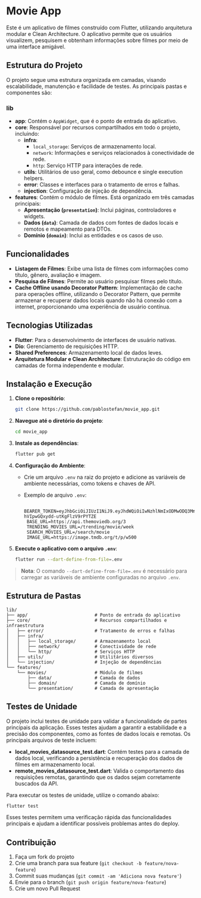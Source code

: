# Movie App

Este é um aplicativo de filmes construído com Flutter, utilizando arquitetura modular e Clean
Architecture.
O aplicativo permite que os usuários visualizem, pesquisem e obtenham informações sobre filmes por
meio de uma interface amigável.

## Estrutura do Projeto

O projeto segue uma estrutura organizada em camadas, visando escalabilidade, manutenção e facilidade
de testes.
As principais pastas e componentes são:

### lib

- **app**: Contém o `AppWidget`, que é o ponto de entrada do aplicativo.
- **core**: Responsável por recursos compartilhados em todo o projeto, incluindo:
    - **infra**:
        - `local_storage`: Serviços de armazenamento local.
        - `network`: Informações e serviços relacionados à conectividade de rede.
        - `http`: Serviço HTTP para interações de rede.
    - **utils**: Utilitários de uso geral, como debounce e single execution helpers.
    - **error**: Classes e interfaces para o tratamento de erros e falhas.
    - **injection**: Configuração de injeção de dependência.
- **features**: Contém o módulo de filmes. Está organizado em três camadas principais:
    - **Apresentação (`presentation`)**: Inclui páginas, controladores e widgets.
    - **Dados (`data`)**: Camada de dados com fontes de dados locais e remotos e mapeamento para
      DTOs.
    - **Domínio (`domain`)**: Inclui as entidades e os casos de uso.

## Funcionalidades

- **Listagem de Filmes**: Exibe uma lista de filmes com informações como título, gênero, avaliação e
  imagem.
- **Pesquisa de Filmes**: Permite ao usuário pesquisar filmes pelo título.
- **Cache Offline usando Decorator Pattern**: Implementação de cache para operações offline,
  utilizando o Decorator Pattern,
  que permite armazenar e recuperar dados locais quando não há conexão com a internet,
  proporcionando uma experiência de
  usuário contínua.

## Tecnologias Utilizadas

- **Flutter**: Para o desenvolvimento de interfaces de usuário nativas.
- **Dio**: Gerenciamento de requisições HTTP.
- **Shared Preferences**: Armazenamento local de dados leves.
- **Arquitetura Modular e Clean Architecture**: Estruturação do código em camadas de forma
  independente e modular.

## Instalação e Execução

1. **Clone o repositório**:
   ```bash
   git clone https://github.com/pablostefan/movie_app.git
   ```

2. **Navegue até o diretório do projeto**:
   ```bash
   cd movie_app
   ```

3. **Instale as dependências**:
   ```bash
   flutter pub get
   ```

4. **Configuração do Ambiente**:
    - Crie um arquivo `.env` na raiz do projeto e adicione as variáveis de ambiente necessárias,
      como tokens e chaves de API.
    - Exemplo de arquivo `.env`:
   
       ```plaintext
        BEARER_TOKEN=eyJhbGciOiJIUzI1NiJ9.eyJhdWQiOiIwNzhlNmIxODMwODQ3MmMxMmQ2YWUwNDc5MTliY2RiZiIsIm5iZiI6MTcyODA5NTY0OC4zMTA1NDYsInN1YiI6IjY0NTEzZDlhNDM1MDExMDBlYTNhMTk1ZiIsInNjb3BlcyI6WyJhcGlfcmVhZCJdLCJ2ZXJzaW9uIjoxfQ.J2Gju5G6gE0_Twm-hVIpwGQxydd-utKgFlzV9rPYTZE
        BASE_URL=https://api.themoviedb.org/3
        TRENDING_MOVIES_URL=/trending/movie/week
        SEARCH_MOVIES_URL=/search/movie
        IMAGE_URL=https://image.tmdb.org/t/p/w500
        ```

5. **Execute o aplicativo com o arquivo `.env`**:
    ```bash
    flutter run --dart-define-from-file=.env
    ```

> **Nota**: O comando `--dart-define-from-file=.env` é necessário para carregar as variáveis de
> ambiente configuradas no arquivo `.env`.

## Estrutura de Pastas

```plaintext
lib/
├── app/                         # Ponto de entrada do aplicativo
├── core/                        # Recursos compartilhados e infraestrutura
│   ├── error/                   # Tratamento de erros e falhas
│   ├── infra/
│   │   ├── local_storage/       # Armazenamento local
│   │   ├── network/             # Conectividade de rede
│   │   └── http/                # Serviços HTTP
│   ├── utils/                   # Utilitários diversos
│   └── injection/               # Injeção de dependências
└── features/
    └── movies/                  # Módulo de filmes
        ├── data/                # Camada de dados
        ├── domain/              # Camada de domínio
        └── presentation/        # Camada de apresentação
```

## Testes de Unidade

O projeto inclui testes de unidade para validar a funcionalidade de partes principais da aplicação.
Esses testes ajudam a garantir a estabilidade e a precisão dos componentes, como as fontes de dados
locais e remotas. Os principais arquivos de teste incluem:

- **local_movies_datasource_test.dart**: Contém testes para a camada de dados local, verificando a
  persistência e recuperação dos dados de filmes em armazenamento local.
- **remote_movies_datasource_test.dart**: Valida o comportamento das requisições remotas, garantindo
  que os dados sejam corretamente buscados da API.

Para executar os testes de unidade, utilize o comando abaixo:

```bash
flutter test
```

Esses testes permitem uma verificação rápida das funcionalidades principais e ajudam a identificar
possíveis problemas antes do deploy.

## Contribuição

1. Faça um fork do projeto
2. Crie uma branch para sua feature (`git checkout -b feature/nova-feature`)
3. Commit suas mudanças (`git commit -am 'Adiciona nova feature'`)
4. Envie para o branch (`git push origin feature/nova-feature`)
5. Crie um novo Pull Request